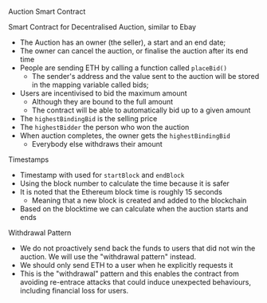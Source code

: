 Auction Smart Contract

Smart Contract for Decentralised Auction, similar to Ebay

- The Auction has an owner (the seller), a start and an end date;
- The owner can cancel the auction, or finalise the auction after its end time
- People are sending ETH by calling a function called `placeBid()`
    - The sender's address and the value sent to the auction will be stored in the mapping variable called bids;
- Users are incentivised to bid the maximum amount
    - Although they are bound to the full amount
    - The contract will be able to automatically bid up to a given amount 
- The `highestBindingBid` is the selling price
- The `highestBidder` the person who won the auction
- When auction completes, the owner gets the `highestBindingBid`
    - Everybody else withdraws their amount

Timestamps
- Timestamp with used for `startBlock` and `endBlock`
- Using the block number to calculate the time because it is safer
- It is noted that the Ethereum block time is roughly 15 seconds
    - Meaning that a new block is created and added to the blockchain
- Based on the blocktime we can calculate when the auction starts and ends

Withdrawal Pattern
- We do not proactively send back the funds to users that did not win the auction. We will use the "withdrawal pattern" instead.
- We should only send ETH to a user when he explicitly requests it
- This is the "withdrawal" pattern and this enables the contract from avoiding re-entrace attacks that could induce unexpected behaviours, including financial loss for users.

 
